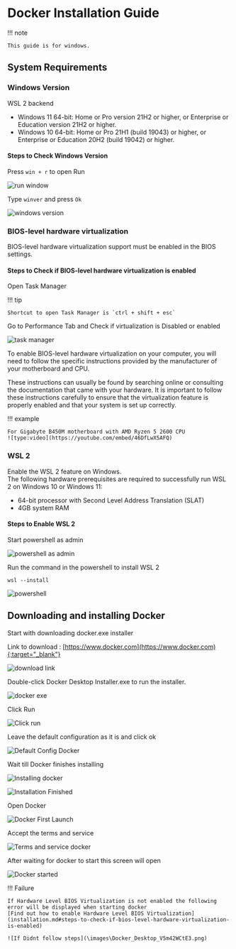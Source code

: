 # Docker Installation Guide

!!! note

    This guide is for windows. 

## System Requirements

### Windows Version
WSL 2 backend

- Windows 11 64-bit: Home or Pro version 21H2 or higher, or Enterprise or Education version 21H2 or higher.
- Windows 10 64-bit: Home or Pro 21H1 (build 19043) or higher, or Enterprise or Education 20H2 (build 19042) or higher.

#### Steps to Check Windows Version

Press `win + r` to open Run

![run window](\images\ptyFmmWn7j.png)

Type `winver` and press `Ok`

![windows version](\images\winver_6Nu3r90Sd7.png)

### BIOS-level hardware virtualization

BIOS-level hardware virtualization support must be enabled in the BIOS settings. 

#### Steps to Check if BIOS-level hardware virtualization is enabled

Open Task Manager

!!! tip

    Shortcut to open Task Manager is `ctrl + shift + esc` 

Go to Performance Tab and Check if virtualization is Disabled or enabled


![task manager](\images\Taskmgr_9ypZijIFle.png)

To enable BIOS-level hardware virtualization on your computer, you will need to follow the specific instructions provided by the manufacturer of your motherboard and CPU.  

These instructions can usually be found by searching online or consulting the documentation that came with your hardware. It is important to follow these instructions carefully to ensure that the virtualization feature is properly enabled and that your system is set up correctly.

!!! example

    For Gigabyte B450M motherboard with AMD Ryzen 5 2600 CPU
    ![type:video](https://youtube.com/embed/46DfLwX5AFQ)


### WSL 2

Enable the WSL 2 feature on Windows.  
The following hardware prerequisites are required to successfully run WSL 2 on Windows 10 or Windows 11:

- 64-bit processor with Second Level Address Translation (SLAT)
- 4GB system RAM

#### Steps to Enable WSL 2

Start powershell as admin

![powershell as admin](\images\vivaldi_SzwTGrX1u2.png)

Run the command in the powershell to install WSL 2

    wsl --install

![powershell](\images\powershell_Ij3bBXZHJ3.png)

## Downloading and installing Docker

Start with downloading docker.exe installer 

Link to download : [https://www.docker.com](https://www.docker.com){:target="_blank"}

![download link](/images/downloaddocker.png)

Double-click Docker Desktop Installer.exe to run the installer.

![docker exe](/images/vivaldi_MEDS1KHYEV.png)

Click Run

![Click run](\images\explorer_UYAGuuQcjH.png)

Leave the default configuration as it is and click ok

![Default Config Docker](\images\Docker_Desktop_Installer.png)

Wait till Docker finishes installing

![Installing docker](\images\Docker_Desktop_InstallerVXzJiU9oBC.png)

![Installation Finished](\images\Docker_Desktop_InstallerfScZneloWf.png)

Open Docker

![Docker First Launch](\images\vivaldi_d63WxH1DYK.png)

Accept the terms and service

![Terms and service docker](\images\Docker_Desktop_bDkyFxLBXp.png)

After waiting for docker to start this screen will open

![Docker started](\images\Docker_Desktop_6kBnCDjWrL.png)

!!! Failure

    If Hardware Level BIOS Virtualization is not enabled the following error will be displayed when starting docker  
    [Find out how to enable Hardware Level BIOS Virtualization](installation.md#steps-to-check-if-bios-level-hardware-virtualization-is-enabled)

    ![If Didnt follow steps](\images\Docker_Desktop_V5m42WCtE3.png)


